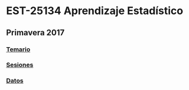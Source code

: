 # EST-25134 Aprendizaje Estadístico

## Primavera 2017

### <a href="https://github.com/jcmartinezovando/est25134_2017a/blob/master/EST25134_AprendizajeEstadistico_Descripcion.pdf">Temario</a>

### <a href='https://github.com/jcmartinezovando/est25134_2017a/tree/master/sesiones'>Sesiones</a>

### <a href='https://github.com/jcmartinezovando/est25134_2017a/tree/master/datos'>Datos</a>

